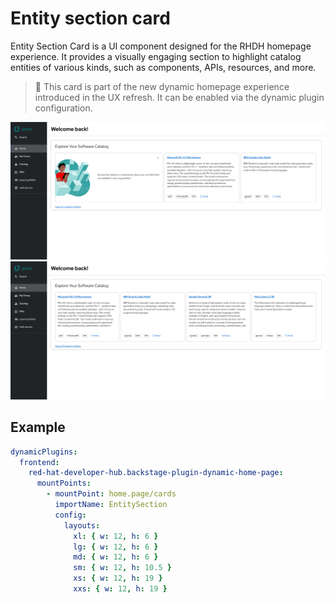 # Entity section card

Entity Section Card is a UI component designed for the RHDH homepage experience. It provides a visually engaging section to highlight catalog entities of various kinds, such as components, APIs, resources, and more.

> 📌 This card is part of the new dynamic homepage experience introduced in the UX refresh. It can be enabled via the dynamic plugin configuration.

![Home page with Entity section card](entity-section-1.png)
![Home page with Entity section card](entity-section-2.png)

## Example

```yaml
dynamicPlugins:
  frontend:
    red-hat-developer-hub.backstage-plugin-dynamic-home-page:
      mountPoints:
        - mountPoint: home.page/cards
          importName: EntitySection
          config:
            layouts:
              xl: { w: 12, h: 6 }
              lg: { w: 12, h: 6 }
              md: { w: 12, h: 6 }
              sm: { w: 12, h: 10.5 }
              xs: { w: 12, h: 19 }
              xxs: { w: 12, h: 19 }
```
